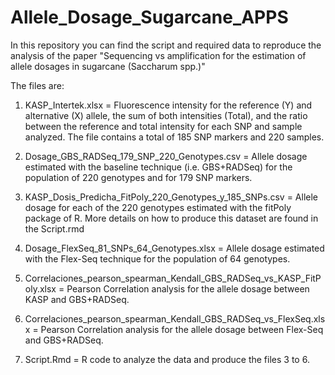 # Allele_Dosage_Sugarcane_APPS
In this repository you can find the script and required data to reproduce the analysis of the paper "Sequencing vs amplification for the estimation of allele dosages in sugarcane (Saccharum spp.)"

The files are:

1. KASP_Intertek.xlsx = Fluorescence intensity for the reference (Y) and alternative (X) allele, the sum of both intensities (Total), and the ratio between the reference and total intensity for each SNP and sample analyzed. The file contains a total of 185 SNP markers and 220 samples.

2. Dosage_GBS_RADSeq_179_SNP_220_Genotypes.csv = Allele dosage estimated with the baseline technique (i.e. GBS+RADSeq) for the population of 220 genotypes and for 179 SNP markers.

3. KASP_Dosis_Predicha_FitPoly_220_Genotypes_y_185_SNPs.csv = Allele dosage for each of the 220 genotypes estimated with the fitPoly package of R. More details on how to produce this dataset are found in the Script.rmd

4. Dosage_FlexSeq_81_SNPs_64_Genotypes.xlsx = Allele dosage estimated with the Flex-Seq technique for the population of 64 genotypes.

5. Correlaciones_pearson_spearman_Kendall_GBS_RADSeq_vs_KASP_FitPoly.xlsx = Pearson Correlation analysis for the allele dosage between KASP and GBS+RADSeq.

6. Correlaciones_pearson_spearman_Kendall_GBS_RADSeq_vs_FlexSeq.xlsx = Pearson Correlation analysis for the allele dosage between Flex-Seq and GBS+RADSeq.

7. Script.Rmd = R code to analyze the data and produce the files 3 to 6.

